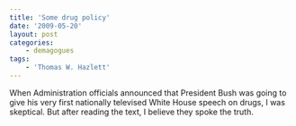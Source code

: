 ```yaml
---
title: 'Some drug policy'
date: '2009-05-20'
layout: post
categories:
    - demagogues
tags:
    - 'Thomas W. Hazlett'
---
```


When Administration officials announced that President Bush was going to give his very first nationally televised White House speech on drugs, I was skeptical. But after reading the text, I believe they spoke the truth.